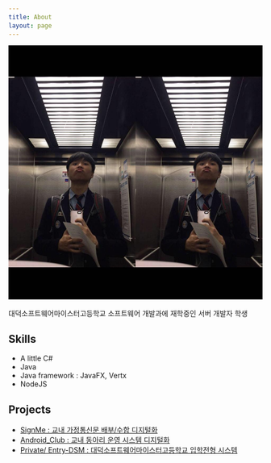 ```yaml
---
title: About
layout: page
---
```

![Profile Image](/assets/images/profile.jpg)

<p>대덕소프트웨어마이스터고등학교 소프트웨어 개발과에 재학중인 서버 개발자 학생</p>

<p></p>

<h2>Skills</h2>

<ul class="skill-list">
	<li>A little C#</li>
	<li>Java</li>
	<li>Java framework : JavaFX, Vertx</li>
	<li>NodeJS</li>
</ul>

<h2>Projects</h2>

<ul>
	<li><a href="https://github.com/Nooheat/SignMe">SignMe : 교내 가정통신문 배부/수합 디지털화</a></li>
	<li><a href="https://github.com/Android_Club">Android_Club : 교내 동아리 운영 시스템 디지털화</a></li>
	<li><a href="https://github.com/Nooheat">Private/ Entry-DSM : 대덕소프트웨어마이스터고등학교 입학전형 시스템</a></li>
</ul>

